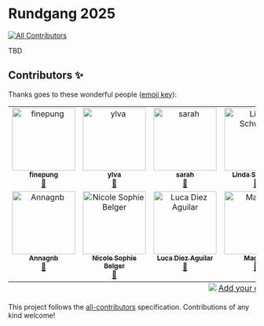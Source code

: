 # Rundgang 2025
<!-- ALL-CONTRIBUTORS-BADGE:START - Do not remove or modify this section -->
[![All Contributors](https://img.shields.io/badge/all_contributors-11-orange.svg?style=flat-square)](#contributors-)
<!-- ALL-CONTRIBUTORS-BADGE:END -->

TBD

## Contributors ✨

Thanks goes to these wonderful people ([emoji key](https://allcontributors.org/docs/en/emoji-key)):

<!-- ALL-CONTRIBUTORS-LIST:START - Do not remove or modify this section -->
<!-- prettier-ignore-start -->
<!-- markdownlint-disable -->
<table>
  <tbody>
    <tr>
      <td align="center" valign="top" width="14.28%"><a href="https://github.com/finepung"><img src="https://avatars.githubusercontent.com/u/184867824?v=4?s=128" width="128px;" alt="finepung"/><br /><sub><b>finepung</b></sub></a><br /><a href="https://github.com/ff6347/rundgang2025/pulls?q=is%3Apr+reviewed-by%3Afinepung" title="Reviewed Pull Requests">👀</a></td>
      <td align="center" valign="top" width="14.28%"><a href="https://github.com/ylva92"><img src="https://avatars.githubusercontent.com/u/184819918?v=4?s=128" width="128px;" alt="ylva"/><br /><sub><b>ylva</b></sub></a><br /><a href="https://github.com/ff6347/rundgang2025/pulls?q=is%3Apr+reviewed-by%3Aylva92" title="Reviewed Pull Requests">👀</a></td>
      <td align="center" valign="top" width="14.28%"><a href="https://github.com/Maple-Sarahp"><img src="https://avatars.githubusercontent.com/u/184856196?v=4?s=128" width="128px;" alt="sarah"/><br /><sub><b>sarah</b></sub></a><br /><a href="https://github.com/ff6347/rundgang2025/pulls?q=is%3Apr+reviewed-by%3AMaple-Sarahp" title="Reviewed Pull Requests">👀</a></td>
      <td align="center" valign="top" width="14.28%"><a href="https://github.com/LiSchwarz"><img src="https://avatars.githubusercontent.com/u/184842232?v=4?s=128" width="128px;" alt="Linda Schwarz"/><br /><sub><b>Linda Schwarz</b></sub></a><br /><a href="https://github.com/ff6347/rundgang2025/pulls?q=is%3Apr+reviewed-by%3ALiSchwarz" title="Reviewed Pull Requests">👀</a></td>
      <td align="center" valign="top" width="14.28%"><a href="https://github.com/kaltesommer"><img src="https://avatars.githubusercontent.com/u/184865094?v=4?s=128" width="128px;" alt="Kirsten"/><br /><sub><b>Kirsten</b></sub></a><br /><a href="https://github.com/ff6347/rundgang2025/pulls?q=is%3Apr+reviewed-by%3Akaltesommer" title="Reviewed Pull Requests">👀</a></td>
      <td align="center" valign="top" width="14.28%"><a href="https://github.com/Chrizz1nk"><img src="https://avatars.githubusercontent.com/u/184868352?v=4?s=128" width="128px;" alt="Chrizz1nk"/><br /><sub><b>Chrizz1nk</b></sub></a><br /><a href="https://github.com/ff6347/rundgang2025/pulls?q=is%3Apr+reviewed-by%3AChrizz1nk" title="Reviewed Pull Requests">👀</a></td>
      <td align="center" valign="top" width="14.28%"><a href="https://github.com/Johanna2612"><img src="https://avatars.githubusercontent.com/u/184922207?v=4?s=128" width="128px;" alt="Johanna2612"/><br /><sub><b>Johanna2612</b></sub></a><br /><a href="https://github.com/ff6347/rundgang2025/pulls?q=is%3Apr+reviewed-by%3AJohanna2612" title="Reviewed Pull Requests">👀</a></td>
    </tr>
    <tr>
      <td align="center" valign="top" width="14.28%"><a href="https://github.com/Annagnb"><img src="https://avatars.githubusercontent.com/u/184842058?v=4?s=128" width="128px;" alt="Annagnb"/><br /><sub><b>Annagnb</b></sub></a><br /><a href="https://github.com/ff6347/rundgang2025/pulls?q=is%3Apr+reviewed-by%3AAnnagnb" title="Reviewed Pull Requests">👀</a></td>
      <td align="center" valign="top" width="14.28%"><a href="https://github.com/nicolesophiebelger"><img src="https://avatars.githubusercontent.com/u/184855680?v=4?s=128" width="128px;" alt="Nicole Sophie Belger"/><br /><sub><b>Nicole Sophie Belger</b></sub></a><br /><a href="https://github.com/ff6347/rundgang2025/pulls?q=is%3Apr+reviewed-by%3Anicolesophiebelger" title="Reviewed Pull Requests">👀</a></td>
      <td align="center" valign="top" width="14.28%"><a href="https://github.com/lucadiez"><img src="https://avatars.githubusercontent.com/u/184628158?v=4?s=128" width="128px;" alt="Luca Diez Aguilar"/><br /><sub><b>Luca Diez Aguilar</b></sub></a><br /><a href="https://github.com/ff6347/rundgang2025/pulls?q=is%3Apr+reviewed-by%3Alucadiez" title="Reviewed Pull Requests">👀</a></td>
      <td align="center" valign="top" width="14.28%"><a href="https://github.com/2mars01"><img src="https://avatars.githubusercontent.com/u/184856693?v=4?s=128" width="128px;" alt="Maggie"/><br /><sub><b>Maggie</b></sub></a><br /><a href="https://github.com/ff6347/rundgang2025/pulls?q=is%3Apr+reviewed-by%3A2mars01" title="Reviewed Pull Requests">👀</a></td>
    </tr>
  </tbody>
  <tfoot>
    <tr>
      <td align="center" size="13px" colspan="7">
        <img src="https://raw.githubusercontent.com/all-contributors/all-contributors-cli/1b8533af435da9854653492b1327a23a4dbd0a10/assets/logo-small.svg">
          <a href="https://all-contributors.js.org/docs/en/bot/usage">Add your contributions</a>
        </img>
      </td>
    </tr>
  </tfoot>
</table>

<!-- markdownlint-restore -->
<!-- prettier-ignore-end -->

<!-- ALL-CONTRIBUTORS-LIST:END -->

This project follows the [all-contributors](https://github.com/all-contributors/all-contributors) specification. Contributions of any kind welcome!